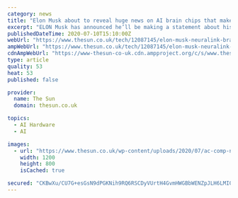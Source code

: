 ```yaml
---
category: news
title: "Elon Musk about to reveal huge news on AI brain chips that makes you a GENIUS – and let you mind control gadgets"
excerpt: "ELON Musk has announced he’ll be making a statement about his human brain implants next month. The billionaire has previously said his Neuralink firm will have a device ready “in less"
publishedDateTime: 2020-07-10T15:10:00Z
webUrl: "https://www.thesun.co.uk/tech/12087145/elon-musk-neuralink-brain-chip-statement/"
ampWebUrl: "https://www.thesun.co.uk/tech/12087145/elon-musk-neuralink-brain-chip-statement/amp/"
cdnAmpWebUrl: "https://www-thesun-co-uk.cdn.ampproject.org/c/s/www.thesun.co.uk/tech/12087145/elon-musk-neuralink-brain-chip-statement/amp/"
type: article
quality: 53
heat: 53
published: false

provider:
  name: The Sun
  domain: thesun.co.uk

topics:
  - AI Hardware
  - AI

images:
  - url: "https://www.thesun.co.uk/wp-content/uploads/2020/07/ac-comp-neuralink.jpg?strip=all&quality=100&w=1200&h=800&crop=1"
    width: 1200
    height: 800
    isCached: true

secured: "CKBwXu/CU7G+esGsN9dPGKNih9RQ6RSCDyVUrtH4GvmHWGBbWENZpJLH6LMI0iiYYu43hnWXfIPVjUzOAtJPAA1vtQA6JBKuZ4/dyAphWOsxgEdaB5EyaIoiO00XI0j+pOdDd/ewhFZCm4qdsqcLj5gshAkr6V8n73ROMfjCvWDNVrYFwn0i2SPsk+OBSY6F8EVsJ+N0ZhR05OZMoMaxI6v2kpwZt7JnLFUTz6LYKabAEe1j0kr/eHIn7Jr8aPkaIBRpXkF+gOaqZRa+5L/zGhf04tEuhElhr9Jkax/PaptW5Ovu1VIs/ZlNMl7GH7/EgyIP5puwOyAuSfRkk2D40w==;HGm1yfsJxp2U5kdzmYvgkQ=="
---
```


